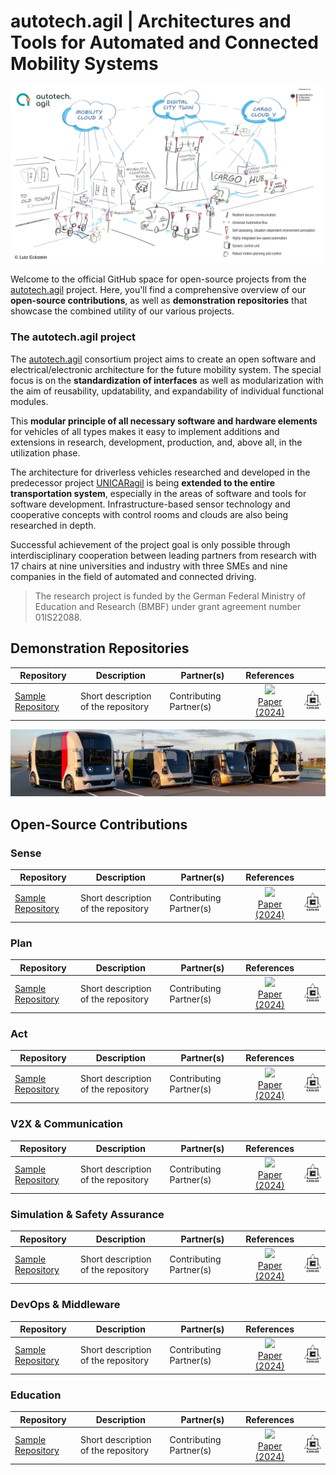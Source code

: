# autotech.agil | Architectures and Tools for Automated and Connected Mobility Systems

<img src="../assets/AUTOtechagil-Skizze-v2-engl-web-logos.svg">

Welcome to the official GitHub space for open-source projects from the [autotech.agil](https://www.autotechagil.de) project. Here, you'll find a comprehensive overview of our **open-source contributions**, as well as **demonstration repositories** that showcase the combined utility of our various projects.

### The autotech.agil project

The [autotech.agil](https://www.autotechagil.de) consortium project aims to create an open software and electrical/electronic architecture for the future mobility system. The special focus is on the **standardization of interfaces** as well as modularization with the aim of reusability, updatability, and expandability of individual functional modules.

This **modular principle of all necessary software and hardware elements** for vehicles of all types makes it easy to implement additions and extensions in research, development, production, and, above all, in the utilization phase.

The architecture for driverless vehicles researched and developed in the predecessor project [UNICARagil](https://www.unicaragil.de) is being **extended to the entire transportation system**, especially in the areas of software and tools for software development. Infrastructure-based sensor technology and cooperative concepts with control rooms and clouds are also being researched in depth.

Successful achievement of the project goal is only possible through interdisciplinary cooperation between leading partners from research with 17 chairs at nine universities and industry with three SMEs and nine companies in the field of automated and connected driving.

>The research project is funded by the German Federal Ministry of Education and Research (BMBF) under grant agreement number 01IS22088.

## Demonstration Repositories

| Repository | Description | Partner(s) | References | <div style="width:80"></div> | 
| --- | --- | --- | :---: | :---: |
| [Sample Repository](https://github.com/TBD) | Short description of the repository | Contributing Partner(s) | <img src="https://img.shields.io/github/stars/TBD?style=social"/> <br/> [Paper (2024)](https://TBD) | <img src="https://github.com/ika-rwth-aachen/carlos/blob/main/utils/images/logo.png?raw=true" width="80" /> |

<img src="../assets/unicaragil-vehicles.png">

## Open-Source Contributions

### Sense

| Repository | Description | Partner(s) | References | <div style="width:80"></div> | 
| --- | --- | --- | :---: | :---: |
| [Sample Repository](https://github.com/TBD) | Short description of the repository | Contributing Partner(s) | <img src="https://img.shields.io/github/stars/TBD?style=social"/> <br/> [Paper (2024)](https://TBD) | <img src="https://github.com/ika-rwth-aachen/carlos/blob/main/utils/images/logo.png?raw=true" width="80" /> |

### Plan

| Repository | Description | Partner(s) | References | <div style="width:80"></div> | 
| --- | --- | --- | :---: | :---: |
| [Sample Repository](https://github.com/TBD) | Short description of the repository | Contributing Partner(s) | <img src="https://img.shields.io/github/stars/TBD?style=social"/> <br/> [Paper (2024)](https://TBD) | <img src="https://github.com/ika-rwth-aachen/carlos/blob/main/utils/images/logo.png?raw=true" width="80" /> |

### Act

| Repository | Description | Partner(s) | References | <div style="width:80"></div> | 
| --- | --- | --- | :---: | :---: |
| [Sample Repository](https://github.com/TBD) | Short description of the repository | Contributing Partner(s) | <img src="https://img.shields.io/github/stars/TBD?style=social"/> <br/> [Paper (2024)](https://TBD) | <img src="https://github.com/ika-rwth-aachen/carlos/blob/main/utils/images/logo.png?raw=true" width="80" /> |

### V2X & Communication

| Repository | Description | Partner(s) | References | <div style="width:80"></div> | 
| --- | --- | --- | :---: | :---: |
| [Sample Repository](https://github.com/TBD) | Short description of the repository | Contributing Partner(s) | <img src="https://img.shields.io/github/stars/TBD?style=social"/> <br/> [Paper (2024)](https://TBD) | <img src="https://github.com/ika-rwth-aachen/carlos/blob/main/utils/images/logo.png?raw=true" width="80" /> |

### Simulation & Safety Assurance

| Repository | Description | Partner(s) | References | <div style="width:80"></div> | 
| --- | --- | --- | :---: | :---: |
| [Sample Repository](https://github.com/TBD) | Short description of the repository | Contributing Partner(s) | <img src="https://img.shields.io/github/stars/TBD?style=social"/> <br/> [Paper (2024)](https://TBD) | <img src="https://github.com/ika-rwth-aachen/carlos/blob/main/utils/images/logo.png?raw=true" width="80" /> |

### DevOps & Middleware

| Repository | Description | Partner(s) | References | <div style="width:80"></div> | 
| --- | --- | --- | :---: | :---: |
| [Sample Repository](https://github.com/TBD) | Short description of the repository | Contributing Partner(s) | <img src="https://img.shields.io/github/stars/TBD?style=social"/> <br/> [Paper (2024)](https://TBD) | <img src="https://github.com/ika-rwth-aachen/carlos/blob/main/utils/images/logo.png?raw=true" width="80" /> |

### Education

| Repository | Description | Partner(s) | References | <div style="width:80"></div> | 
| --- | --- | --- | :---: | :---: |
| [Sample Repository](https://github.com/TBD) | Short description of the repository | Contributing Partner(s) | <img src="https://img.shields.io/github/stars/TBD?style=social"/> <br/> [Paper (2024)](https://TBD) | <img src="https://github.com/ika-rwth-aachen/carlos/blob/main/utils/images/logo.png?raw=true" width="80" /> |
